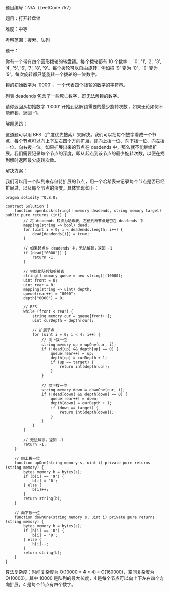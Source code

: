 题目编号：N/A（LeetCode 752）

题目：打开转盘锁

难度：中等

考察范围：搜索、队列

题干：

你有一个带有四个圆形拨轮的转盘锁。每个拨轮都有 10 个数字： '0', '1', '2', '3', '4', '5', '6', '7', '8', '9'。每个拨轮可以自由旋转：例如把 '9' 变为 '0'，'0' 变为 '9'。每次旋转都只能旋转一个拨轮的一位数字。

锁的初始数字为 '0000' ，一个代表四个拨轮的数字的字符串。

列表 deadends 包含了一些死亡数字，即无法解锁的数字。

请你返回从初始数字 '0000' 开始到达解锁需要的最少旋转次数，如果无论如何不能解锁，返回 -1。

解题思路：

这道题可以用 BFS（广度优先搜索）来解决。我们可以把每个数字看成一个节点，每个节点可以向上下左右四个方向扩展，即向上拨一位、向下拨一位、向左拨一位、向右拨一位。如果扩展出来的节点在 deadends 中，那么就不能继续扩展。我们需要记录每个节点的深度，即从起点到该节点的最少旋转次数，以便在找到解时返回最少旋转次数。

解决方案：

我们可以用一个队列来存储待扩展的节点，用一个哈希表来记录每个节点是否已经扩展过，以及每个节点的深度。具体实现如下：

```solidity
pragma solidity ^0.8.0;

contract Solution {
    function openLock(string[] memory deadends, string memory target) public pure returns (int) {
        // 将 deadends 转换为哈希表，方便判断节点是否在 deadends 中
        mapping(string => bool) dead;
        for (uint i = 0; i < deadends.length; i++) {
            dead[deadends[i]] = true;
        }
        
        // 如果起点在 deadends 中，无法解锁，返回 -1
        if (dead["0000"]) {
            return -1;
        }
        
        // 初始化队列和哈希表
        string[] memory queue = new string[](10000);
        uint front = 0;
        uint rear = 0;
        mapping(string => uint) depth;
        queue[rear++] = "0000";
        depth["0000"] = 0;
        
        // BFS
        while (front < rear) {
            string memory cur = queue[front++];
            uint curDepth = depth[cur];
            
            // 扩展节点
            for (uint i = 0; i < 4; i++) {
                // 向上拨一位
                string memory up = upOne(cur, i);
                if (!dead[up] && depth[up] == 0) {
                    queue[rear++] = up;
                    depth[up] = curDepth + 1;
                    if (up == target) {
                        return int(depth[up]);
                    }
                }
                
                // 向下拨一位
                string memory down = downOne(cur, i);
                if (!dead[down] && depth[down] == 0) {
                    queue[rear++] = down;
                    depth[down] = curDepth + 1;
                    if (down == target) {
                        return int(depth[down]);
                    }
                }
            }
        }
        
        // 无法解锁，返回 -1
        return -1;
    }
    
    // 向上拨一位
    function upOne(string memory s, uint i) private pure returns (string memory) {
        bytes memory b = bytes(s);
        if (b[i] == '9') {
            b[i] = '0';
        } else {
            b[i]++;
        }
        return string(b);
    }
    
    // 向下拨一位
    function downOne(string memory s, uint i) private pure returns (string memory) {
        bytes memory b = bytes(s);
        if (b[i] == '0') {
            b[i] = '9';
        } else {
            b[i]--;
        }
        return string(b);
    }
}
```

算法复杂度：时间复杂度为 O(10000 * 4 * 4) = O(160000)，空间复杂度为 O(10000)。其中 10000 是队列的最大长度，4 是每个节点可以向上下左右四个方向扩展，4 是每个节点有四个数字。